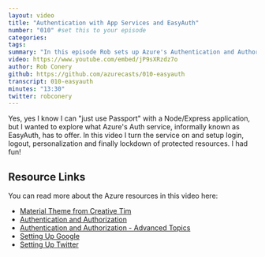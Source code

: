 ```yaml
---
layout: video
title: "Authentication with App Services and EasyAuth"
number: "010" #set this to your episode
categories:
tags:
summary: "In this episode Rob sets up Azure's Authentication and Authorization service, otherwise known as EasyAuth, using an Express application, Google, and Twitter. Don't want to use an auth service or library? This is for you."
video: https://www.youtube.com/embed/jP9sXRzdz7o
author: Rob Conery
github: https://github.com/azurecasts/010-easyauth
transcript: 010-easyauth
minutes: "13:30"
twitter: robconery
---
```


Yes, yes I know I can "just use Passport" with a Node/Express application, but I wanted to explore what Azure's Auth service, informally known as EasyAuth, has to offer. In this video I turn the service on and setup login, logout, personalization and finally lockdown of protected resources. I had fun!

## Resource Links

You can read more about the Azure resources in this video here:

 - [Material Theme from Creative Tim](https://www.creative-tim.com/product/material-kit)
 - [Authentication and Authorization](https://docs.microsoft.com/en-us/azure/app-service/overview-authentication-authorization?WT.mc_id=azurecasts-website-robcon)
 - [Authentication and Authorization - Advanced Topics](https://docs.microsoft.com/en-us/azure/app-service/app-service-authentication-how-to?WT.mc_id=azurecasts-website-robcon)
 - [Setting Up Google](https://docs.microsoft.com/en-us/azure/app-service/configure-authentication-provider-google?WT.mc_id=azurecasts-website-robcon)
 - [Setting Up Twitter](https://docs.microsoft.com/en-us/azure/app-service/configure-authentication-provider-twitter?WT.mc_id=azurecasts-website-robcon)
